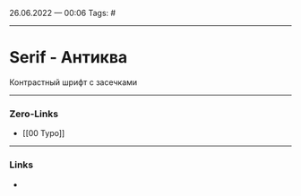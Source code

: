 26.06.2022 — 00:06
Tags: #

---
# Serif - Антиква
Контрастный шрифт с засечками


---
### Zero-Links
- [[00 Typo]]

---
### Links
- 